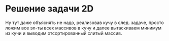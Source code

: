 # Решение задачи 2D

Ну тут даже объяснять не надо, реализовав кучу в след. задаче, просто ложим все эл-ты всех массивов в кучу и далее вытаскиваем минимум из кучи и выводим отсортированный слитый массив.
